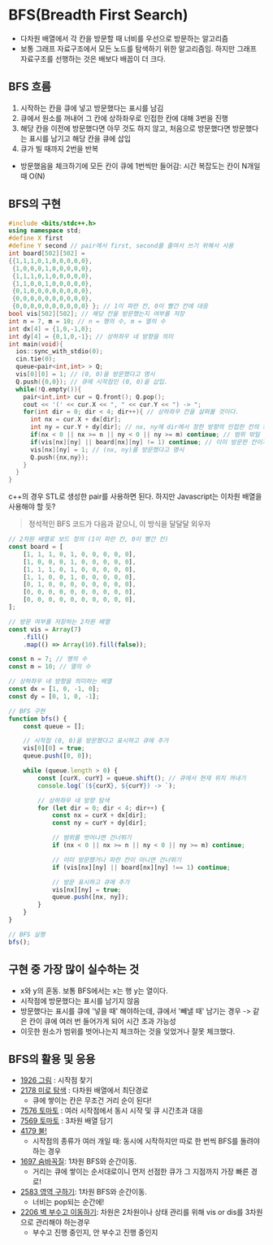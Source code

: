 # BFS(Breadth First Search)

-   다차원 배열에서 각 칸을 방문할 때 너비를 우선으로 방문하는 알고리즘
-   보통 그래프 자료구조에서 모든 노드를 탐색하기 위한 알고리즘임. 하지만 그래프 자료구조를 선행하는 것은 배보다 배꼽이 더 크다.

## BFS 흐름

1. 시작하는 칸을 큐에 넣고 방문했다는 표시를 남김
2. 큐에서 원소를 꺼내어 그 칸에 상하좌우로 인접한 칸에 대해 3번을 진행
3. 해당 칸을 이전에 방문했다면 아무 것도 하지 않고, 처음으로 방문했다면 방문했다는 표시를 남기고 해당 칸을 큐에 삽입
4. 큐가 빌 때까지 2번을 반복

-   방문했음을 체크하기에 모든 칸이 큐에 1번씩만 들어감: 시간 복잡도는 칸이 N개일 때 O(N)

## BFS의 구현

```cpp
#include <bits/stdc++.h>
using namespace std;
#define X first
#define Y second // pair에서 first, second를 줄여서 쓰기 위해서 사용
int board[502][502] =
{{1,1,1,0,1,0,0,0,0,0},
 {1,0,0,0,1,0,0,0,0,0},
 {1,1,1,0,1,0,0,0,0,0},
 {1,1,0,0,1,0,0,0,0,0},
 {0,1,0,0,0,0,0,0,0,0},
 {0,0,0,0,0,0,0,0,0,0},
 {0,0,0,0,0,0,0,0,0,0} }; // 1이 파란 칸, 0이 빨간 칸에 대응
bool vis[502][502]; // 해당 칸을 방문했는지 여부를 저장
int n = 7, m = 10; // n = 행의 수, m = 열의 수
int dx[4] = {1,0,-1,0};
int dy[4] = {0,1,0,-1}; // 상하좌우 네 방향을 의미
int main(void){
  ios::sync_with_stdio(0);
  cin.tie(0);
  queue<pair<int,int> > Q;
  vis[0][0] = 1; // (0, 0)을 방문했다고 명시
  Q.push({0,0}); // 큐에 시작점인 (0, 0)을 삽입.
  while(!Q.empty()){
    pair<int,int> cur = Q.front(); Q.pop();
    cout << '(' << cur.X << ", " << cur.Y << ") -> ";
    for(int dir = 0; dir < 4; dir++){ // 상하좌우 칸을 살펴볼 것이다.
      int nx = cur.X + dx[dir];
      int ny = cur.Y + dy[dir]; // nx, ny에 dir에서 정한 방향의 인접한 칸의 좌표가 들어감
      if(nx < 0 || nx >= n || ny < 0 || ny >= m) continue; // 범위 밖일 경우 넘어감
      if(vis[nx][ny] || board[nx][ny] != 1) continue; // 이미 방문한 칸이거나 파란 칸이 아닐 경우
      vis[nx][ny] = 1; // (nx, ny)를 방문했다고 명시
      Q.push({nx,ny});
    }
  }
}
```

c++의 경우 STL로 생성한 pair를 사용하면 된다. 하지만 Javascript는 이차원 배열을 사용해야 할 듯?

> 정석적인 BFS 코드가 다음과 같으니, 이 방식을 달달달 외우자

```js
// 2차원 배열로 보드 정의 (1이 파란 칸, 0이 빨간 칸)
const board = [
    [1, 1, 1, 0, 1, 0, 0, 0, 0, 0],
    [1, 0, 0, 0, 1, 0, 0, 0, 0, 0],
    [1, 1, 1, 0, 1, 0, 0, 0, 0, 0],
    [1, 1, 0, 0, 1, 0, 0, 0, 0, 0],
    [0, 1, 0, 0, 0, 0, 0, 0, 0, 0],
    [0, 0, 0, 0, 0, 0, 0, 0, 0, 0],
    [0, 0, 0, 0, 0, 0, 0, 0, 0, 0],
];

// 방문 여부를 저장하는 2차원 배열
const vis = Array(7)
    .fill()
    .map(() => Array(10).fill(false));

const n = 7; // 행의 수
const m = 10; // 열의 수

// 상하좌우 네 방향을 의미하는 배열
const dx = [1, 0, -1, 0];
const dy = [0, 1, 0, -1];

// BFS 구현
function bfs() {
    const queue = [];

    // 시작점 (0, 0)을 방문했다고 표시하고 큐에 추가
    vis[0][0] = true;
    queue.push([0, 0]);

    while (queue.length > 0) {
        const [curX, curY] = queue.shift(); // 큐에서 현재 위치 꺼내기
        console.log(`(${curX}, ${curY}) -> `);

        // 상하좌우 네 방향 탐색
        for (let dir = 0; dir < 4; dir++) {
            const nx = curX + dx[dir];
            const ny = curY + dy[dir];

            // 범위를 벗어나면 건너뛰기
            if (nx < 0 || nx >= n || ny < 0 || ny >= m) continue;

            // 이미 방문했거나 파란 칸이 아니면 건너뛰기
            if (vis[nx][ny] || board[nx][ny] !== 1) continue;

            // 방문 표시하고 큐에 추가
            vis[nx][ny] = true;
            queue.push([nx, ny]);
        }
    }
}

// BFS 실행
bfs();
```

## 구현 중 가장 많이 실수하는 것

-   x와 y의 혼동. 보통 BFS에서는 x는 행 y는 열이다.
-   시작점에 방문했다는 표시를 남기지 않음
-   방문했다는 표시를 큐에 '넣을 때' 해야하는데, 큐에서 '빼낼 때' 남기는 경우 -> 같은 칸이 큐에 여러 번 들어가게 되어 시간 초과 가능성
-   이웃한 원소가 범위를 벗어나는지 체크하는 것을 잊었거나 잘못 체크했다.

## BFS의 활용 및 응용

-   [1926 그림](https://www.acmicpc.net/problem/1926) : 시작점 찾기
-   [2178 미로 탐색](https://www.acmicpc.net/problem/2178) : 다차원 배열에서 최단경로
    -   큐에 쌓이는 칸은 무조건 거리 순이 된다!
-   [7576 토마토](https://www.acmicpc.net/problem/7576) : 여러 시작점에서 동시 시작 및 큐 시간초과 대응
-   [7569 토마토](https://www.acmicpc.net/problem/7569) : 3차원 배열 담기
-   [4179 불!](https://www.acmicpc.net/problem/4179)
    -   시작점의 종류가 여러 개일 때: 동시에 시작하지만 따로 한 번씩 BFS를 돌려야 하는 경우
-   [1697 숨바꼭질](https://www.acmicpc.net/problem/1697): 1차원 BFS와 순간이동.
    -   거리는 큐에 쌓이는 순서대로이니 먼저 선점한 큐가 그 지점까지 가장 빠른 경로!
-   [2583 영역 구하기](https://www.acmicpc.net/problem/2583): 1차원 BFS와 순간이동.
    -   너비는 pop되는 순간에!
-   [2206 벽 부수고 이동하기](https://www.acmicpc.net/problem/2206): 차원은 2차원이나 상태 관리를 위해 vis or dis를 3차원으로 관리해야 하는경우
    -   부수고 진행 중인지, 안 부수고 진행 중인지
